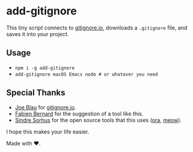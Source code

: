 # add-gitignore

This tiny script connects to [gitignore.io](https://www.gitignore.io), downloads a `.gitignore` file, and saves it into your project.

## Usage

* `npm i -g add-gitignore`
* `add-gitignore macOS Emacs node # or whatever you need`

## Special Thanks

* [Joe Blau](https://github.com/joeblau) for [gitignore.io](https://gitignore.io).
* [Fabien Bernard](https://www.github.com/fabien0102) for the suggestion of a tool like this.
* [Sindre Sorhus](https://www.github.com/sindresorhus) for the open source tools that this uses ([ora](https://github.com/sindresorhus/ora), [meow](https://github.com/sindresorhus/meow)).

I hope this makes your life easier.

Made with ❤️.
